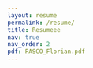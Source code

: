 ```yaml
---
layout: resume
permalink: /resume/
title: Resumeee
nav: true
nav_order: 2
pdf: PASCO_Florian.pdf
---
```

